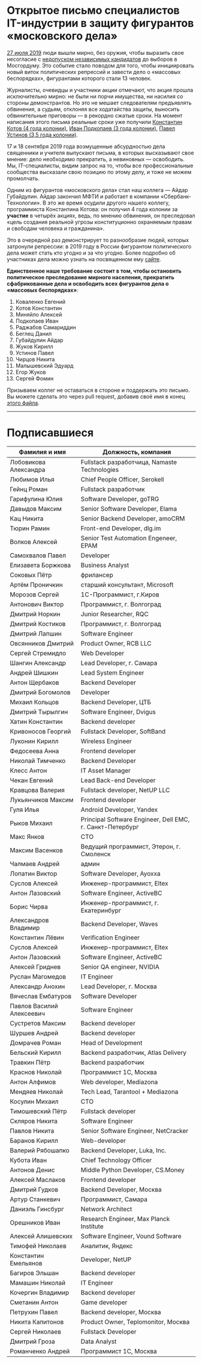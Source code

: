 # Открытое письмо специалистов IT-индустрии в защиту фигурантов «московского дела»

[27 июля 2019](https://ovdinfo.org/news/2019/07/27/miting-u-merii-moskvy-27-iyulya-2019-goda-i-ego-posledstviya-onlayn) люди вышли мирно, без оружия, чтобы выразить свое несогласие с [недопуском независимых кандидатов](https://www.bbc.com/russian/features-49127945) до выборов в Мосгордуму. Это событие стало поводом для того, чтобы инициировать новый виток политических репрессий и завести дело о «массовых беспорядках», фигурантами которого стали 13 человек.

Журналисты, очевидцы и участники акции отмечают, что акция прошла исключительно мирно: не были ни порчи имущества, ни насилия со стороны демонстрантов. Но это не мешает следователям предъявлять обвинения, а судьям, отклоняя все ходатайства защиты, выносить обвинительные приговоры — в рекордно сжатые сроки. На момент написания этого письма реальные сроки уже получили [Константин Котов (4 года колонии)](https://www.interfax.ru/russia/675323), [Иван Подкопаев (3 года колонии)](https://www.interfax.ru/moscow/674950), [Павел Устинов (3,5 года колонии)](https://www.interfax.ru/russia/676593).

17 и 18 сентября 2019 года возмущенные абсурдностью дела священники и учителя выпускают письма, в которых высказывают свое мнение: дело необходимо прекратить, а невиновных — освободить. Мы, IT-специалисты, видим запрос на то, чтобы все профессиональные сообщества высказали свою позицию по этому делу, и тоже не можем промолчать.

Одним из фигурантов «московского дела» стал наш коллега — Айдар Губайдулин. Айдар закончил МФТИ и работает в компании «Сбербанк-Технологии». В это же время осудили другого нашего коллегу, программиста Константина Котова: он получил 4 года колонии за **участие** в четырёх акциях, ведь, по мнению обвинения, он преследовал «цель создания реальной угрозы конституционно охраняемым правам и свободам человека и гражданина».

Это в очередной раз демонстрирует то разнообразие людей, которых затронули репрессии: в 2019 году в России фигурантом политического дела может стать кто угодно и за что угодно. Более подробно об участниках дела можно узнать на посвященном ему [сайте](https://delo212.ru/arestanty).

**Единственное наше требование состоит в том, чтобы остановить политическое преследование мирного населения, прекратить сфабрикованные дела и освободить всех фигурантов дела о «массовых беспорядках»**: 
1. Коваленко Евгений 
2. Котов Константин 
3. Миняйло Алексей 
4. Подкопаев Иван 
5. Раджабов Самариддин 
6. Беглец Данил 
7. Губайдулин Айдар 
8. Жуков Кирилл 
9. Устинов Павел 
10. Чирцов Никита 
11. Малышевский Эдуард 
12. Егор Жуков
13. Сергей Фомин

Призываем коллег не оставаться в стороне и поддержать это письмо. Вы можете сделать это через pull request, добавив своё имя в конец [этого файла](https://github.com/developers-against-repressions/case-212/edit/master/README.md).

***

# Подписавшиеся

| Фамилия и имя                      |  Должность, компания                    |
|------------------------------------|-----------------------------------------|
| Лобовикова Александра              | Fullstack разработчица, Namaste Technologies |
| Любимов Илья                       | Chief People Officer, Serokell          |
| Гейнц Роман                        | Fullstack разработчик                   |
| Гарифулина Юлия                    | Software Developer, goTRG               |
| Давыдов Максим                     | Senior Software Developer, Elama        |
| Кац Никита                         | Senior Backend Developer, amoCRM        |
| Тюрин Рамин                        | Front-end Developer, dlg.im             |
| Волков Алексей                     | Senior Test Automation Engeneer, EPAM   |
| Самохвалов Павел                   | Developer                               |
| Елизавета Боржкова                 | Business Analyst                        |
| Соковых Пётр                       | фрилансер                               |
| Артём Проничкин                    | старший консультант, Microsoft          |
| Морозов Сергей                     | 1С-Программист, г.Киров                 |
| Антонович Виктор                   | Программист, г. Волгоград               |
| Дмитрий Норкин                     | Junior Researcher, RQC                  |
| Дмитрий Костиков                   | Программист, г. Волгоград               |
| Дмитрий Лапшин                     | Software Engineer                       |
| Овсянников Дмитрий                 | Product Owner, RCB LLC                  |
| Сергей Стремидло                   | Web Developer                           |
| Шангин Александр                   | Lead Developer, г. Самара               |
| Андрей Шишкин                      | Lead System Engineer                    |
| Антон Щербаков                     | Backend Developer                       |
| Дмитрий Богомолов                  | Developer                               |
| Михаил Кольцов                     | Backend Developer, ЦТБ                  |
| Дмитрий Тырылгин                   | Software Engineer, Dvigus               |
| Хатин Константин                   | Backend developer                       |
| Кривоносов Георгий                 | Fullstack Developer, SoftBand           |
| Луконин Кирилл                     | Wireless Engineer                       |
| Федосеева Анна                     | Frontend developer                      |
| Николай Тимченко                   | Backend Developer                       |
| Клeсс Антoн                        | IT Asset Manager                        |
| Чекан Евгений                      | Lead Back-end Developer                 |
| Кравцова Валерия                   | Fullstack developer, NetUP LLC          |
| Лукьянчиков Максим                 | Frontend developer                      |
| Гуля Илья                          | Android Developer, Yandex               |
| Рыков Михаил                       | Principal Software Engineer, Dell EMC, г. Санкт-Петербург|
| Макс Янков                         | CTO                                     |
| Максим Васенков                    | Ведущий программист, Этерон, г. Смоленск |
| Чалмаев Андрей                     | админ                                   |
| Лопатин Виктор                     | Software Developer, Ayoxxa              |
| Суслов Алексей                     | Инженер-программист, Eltex              |
| Антон Лазовский                    | Software Engineer, ActiveBC             |
| Борис Чирва                        | Инженер-программист, г. Екатеринбург    |
| Александров Владимир               | Backend Developer, Waves                |
| Константин Лёвин                   | Verification Engineer                   |
| Суслов Алексей                     | Инженер-программист, Eltex              |
| Антон Лазовский                    | Software Engineer, ActiveBC             |
| Алексей Гриднев                    | Senior QA engineer, NVIDIA              |
| Руслан Магомедов                   | IT Engineer                             |
| Александр Анохин                   | Lead Developer, г. Москва               |
| Вячеслав Ембатуров                 | Software Developer                      |
| Павлов Василий Алексеевич          | Software Engineer                       |
| Сустретов Максим                   | Backend developer                       |
| Шуршев Андрей                      | Backend developer                       |
| Домрачев Роман                     | Head of Development                     |
| Бельский Кирилл                    | Backend разработчик, Atlas Delivery     |
| Травкин Пётр                       | Backend разработчик                     |
| Краснов Николай                    | Программист 1С, Москва                  |
| Антон Алфимов                      | Web developer, Mediazona                |
| Мендяев Николай                    | Tech Lead, Tarantool + Mediazona        |
| Косулин Михаил                     | CTO                                     |
| Тимошевский Пётр                   | Fullstack developer                     |
| Скляров Никита                     | Software Engineer                       |
| Павлов Никита                      | Senior Software Engineer, NetCracker    |
| Баранов Кирилл                     | Web-developer                           |
| Валерий Рябошапко                  | Backend Developer, Luka, Inc.           |
| Кубота Иван                        | Chief Technology Officer                |
| Антонов Денис                      | Middle Python Developer, CS.Money       |
| Алексей Маслаков                   | Frontend developer                      |
| Дмитрий Гудков                     | Backend Developer, Москва               |
| Артур Станкевич                    | Программист, Самара                     |
| Даниэль Гинсбург                   | Network Architect                       |
| Орешников Иван                     | Research Engineer, Max Planck Institute |
| Алексей Алишевских                 | Software Engineer, Vound Software       | 
| Тимофей Николаев                   | Аналитик, Яндекс                        |
| Константин Емельянов               | Developer, NetUP                        |
| Багиров Эльшан                     | Backend developer                       |
| Мамашин Николай                    | IT Engineer                             |
| Кочергин Владимир                  | Backend developer                       |
| Сметанин Антон                     | Game developer                          |
| Петрухин Павел                     | Backend developer, Москва               |
| Никита Капитонов                   | Product Owner, Teplomonitor, Москва     |
| Сергей Николаев                    | Fullstack Developer                     |
| Дмитрий Гроза                      | Data Analyst                            |
| Романченко Андрей                  | Программист 1С, Москва                  |
